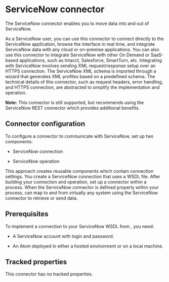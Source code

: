 # ServiceNow connector

<head>
  <meta name="guidename" content="Integration"/>
  <meta name="context" content="GUID-b19e48ef-76e9-4cda-a413-36b388a54483"/>
</head>


The ServiceNow connector enables you to move data into and out of ServiceNow.

As a ServiceNow user, you can use this connector to connect directly to the ServiceNow application, browse the interface in real time, and integrate ServiceNow data with any cloud or on-premise applications. You can also use this connector to integrate ServiceNow with other On Demand or SaaS-based applications, such as Intacct, Salesforce, SmartTurn, etc. Integrating with ServiceNow involves sending XML request/response setup over an HTTPS connection. The ServiceNow XML schema is imported through a wizard that generates XML profiles based on a predefined schema. The technical details of this connector, such as request headers, error handling, and HTTPS connection, are abstracted to simplify the implementation and operation.

**Note:** This connector is still supported, but recommends using the ServiceNow REST connector which provides additional benefits.

## Connector configuration 

To configure a connector to communicate with ServiceNow, set up two components:

-   ServiceNow connection

-   ServiceNow operation


This approach creates reusable components which contain connection settings. You create a ServiceNow connection that uses a WSDL file. After building your connection and operation, set up a connector within a process. When the ServiceNow connector is defined properly within your process, can map to and from virtually any system using the ServiceNow connector to retrieve or send data.

## Prerequisites 

To implement a connection to your ServiceNow WSDL from , you need:

-   A ServiceNow account with login and password.

-   An Atom deployed in either a hosted environment or on a local machine.


## Tracked properties 

This connector has no tracked properties.